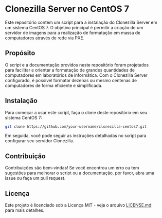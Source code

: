 # Clonezilla Server no CentOS 7

Este repositório contém um script para a instalação do Clonezilla Server em um sistema CentOS 7. O objetivo principal é permitir a criação de um servidor de imagens para a realização de formatação em massa de computadores através de rede via PXE.

## Propósito

O script e a documentação providos neste repositório foram projetados para facilitar e orientar a formatação de grandes quantidades de computadores em laboratórios de informática. Com o Clonezilla Server configurado, é possível formatar dezenas ou mesmo centenas de computadores de forma eficiente e simplificada.

## Instalação

Para começar a usar este script, faça o clone deste repositório em seu sistema CentOS 7:

```bash
git clone https://github.com/your-username/clonezilla-centos7.git
```

Em seguida, você pode seguir as instruções detalhadas no script para configurar seu servidor Clonezilla.

## Contribuição

Contribuições são bem-vindas! Se você encontrou um erro ou tem sugestões para melhorar o script ou a documentação, por favor, abra uma issue ou faça um pull request.

## Licença

Este projeto é licenciado sob a Licença MIT - veja o arquivo [LICENSE.md](LICENSE.md) para mais detalhes.
